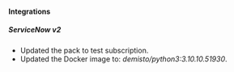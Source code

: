 
#### Integrations
##### ServiceNow v2
- Updated the pack to test subscription.
- Updated the Docker image to: *demisto/python3:3.10.10.51930*.


